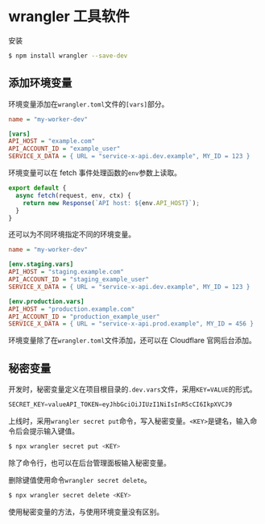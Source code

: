 # wrangler 工具软件

安装

```bash
$ npm install wrangler --save-dev
```

## 添加环境变量

环境变量添加在`wrangler.toml`文件的`[vars]`部分。

```ini
name = "my-worker-dev"

[vars]
API_HOST = "example.com"
API_ACCOUNT_ID = "example_user"
SERVICE_X_DATA = { URL = "service-x-api.dev.example", MY_ID = 123 }
```

环境变量可以在 fetch 事件处理函数的`env`参数上读取。

```javascript
export default {
  async fetch(request, env, ctx) {
    return new Response(`API host: ${env.API_HOST}`);
  }
}
```

还可以为不同环境指定不同的环境变量。

```ini
name = "my-worker-dev"

[env.staging.vars]
API_HOST = "staging.example.com"
API_ACCOUNT_ID = "staging_example_user"
SERVICE_X_DATA = { URL = "service-x-api.dev.example", MY_ID = 123 }

[env.production.vars]
API_HOST = "production.example.com"
API_ACCOUNT_ID = "production_example_user"
SERVICE_X_DATA = { URL = "service-x-api.prod.example", MY_ID = 456 }
```

环境变量除了在`wrangler.toml`文件添加，还可以在 Cloudflare 官网后台添加。

## 秘密变量

开发时，秘密变量定义在项目根目录的`.dev.vars`文件，采用`KEY=VALUE`的形式。

```javascript
SECRET_KEY=valueAPI_TOKEN=eyJhbGciOiJIUzI1NiIsInR5cCI6IkpXVCJ9
```

上线时，采用`wrangler secret put`命令，写入秘密变量。`<KEY>`是键名，输入命令后会提示输入键值。

```bash
$ npx wrangler secret put <KEY>
```

除了命令行，也可以在后台管理面板输入秘密变量。

删除键值使用命令`wrangler secret delete`。

```bash
$ npx wrangler secret delete <KEY>
```

使用秘密变量的方法，与使用环境变量没有区别。